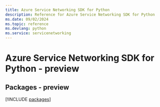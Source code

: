 ```yaml
---
title: Azure Service Networking SDK for Python
description: Reference for Azure Service Networking SDK for Python
ms.date: 09/02/2024
ms.topic: reference
ms.devlang: python
ms.service: servicenetworking
---
```

# Azure Service Networking SDK for Python - preview
## Packages - preview
[!INCLUDE [packages](service-networking-index.md)]